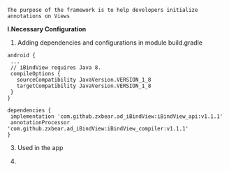 ```
The purpose of the framework is to help developers initialize annotations on Views
```

**I.Necessary Configuration**
1. Adding dependencies and configurations in module build.gradle
 ```
 android {
  ...
  // iBindView requires Java 8.
  compileOptions {
    sourceCompatibility JavaVersion.VERSION_1_8
    targetCompatibility JavaVersion.VERSION_1_8
  }
}

dependencies {
  implementation 'com.github.zxbear.ad_iBindView:iBindView_api:v1.1.1'
  annotationProcessor 'com.github.zxbear.ad_iBindView:iBindView_compiler:v1.1.1'
}
 ```
3. Used in the app

2.
